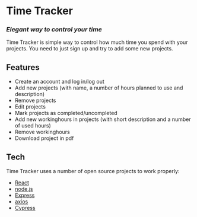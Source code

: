 # Time Tracker
### _Elegant way to control your time_


Time Tracker is simple way to control how much time you spend with your projects. 
You need to just sign up and try to add some new projects.



## Features

- Create an account and log in/log out
- Add new projects (with name, a number of hours planned to use and description)
- Remove projects
- Edit projects
- Mark projects as completed/uncompleted
- Add new workinghours in projects (with short description and a number of used hours)
- Remove workinghours
- Download project in pdf

## Tech

Time Tracker uses a number of open source projects to work properly:
- [React]
- [node.js] 
- [Express]
- [axios]
- [Cypress]

[//]: #
[react]: <https://reactjs.org>
[node.js]: <http://nodejs.org>
[express]: <http://expressjs.com>
[axios]: <https://github.com/axios/axios>
[cypress]: <https://github.com/cypress-io/cypress>
